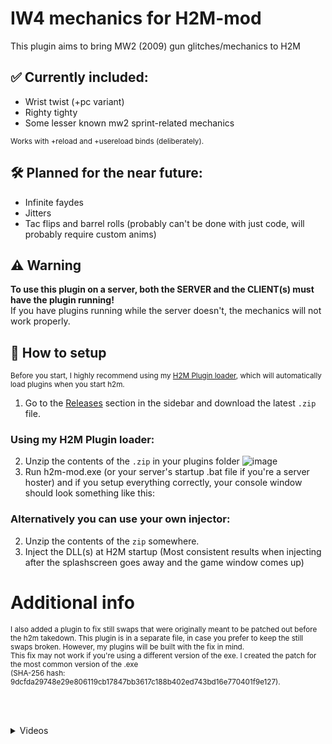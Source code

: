 # IW4 mechanics for H2M-mod

This plugin aims to bring MW2 (2009) gun glitches/mechanics to H2M

## ✅ Currently included:

* Wrist twist (+pc variant)
* Righty tighty
* Some lesser known mw2 sprint-related mechanics

<sub>Works with +reload and +usereload binds (deliberately).</sub>

## 🛠️ Planned for the near future:
* Infinite faydes
* Jitters
* Tac flips and barrel rolls (probably can't be done with just code, will probably require custom anims)

## ⚠️ Warning
**To use this plugin on a server, both the SERVER and the CLIENT(s) must have the plugin running!**<br>
If you have plugins running while the server doesn't, the mechanics will not work properly.

## 🚀 How to setup

<sub>Before you start, I highly recommend using my [H2M Plugin loader](https://github.com/REVLIIS/H2M-Plugin-Loader), which will automatically load plugins when you start h2m.</sub>

1. Go to the [Releases](https://github.com/REVLIIS/IW4-mechanics-for-H2M/releases) section in the sidebar and download the latest `.zip` file.

### Using my H2M Plugin loader:
2. Unzip the contents of the `.zip` in your plugins folder
![image](https://github.com/user-attachments/assets/82e6bd07-d289-4eda-b3da-c0e7c0c317ae)
3. Run h2m-mod.exe (or your server's startup .bat file if you're a server hoster) and if you setup everything correctly, your console window should look something like this:

### Alternatively you can use your own injector:
2. Unzip the contents of the `zip` somewhere.
3. Inject the DLL(s) at H2M startup (Most consistent results when injecting after the splashscreen goes away and the game window comes up)


# Additional info
<sub>
I also added a plugin to fix still swaps that were originally meant to be patched out before the h2m takedown. This plugin is in a separate file, in case you prefer to keep the still swaps broken. However, my plugins will be built with the fix in mind.
<br>
This fix may not work if you're using a different version of the exe. I created the patch for the most common version of the .exe <br>(SHA-256 hash: 9dcfda29748e29e806119cb17847bb3617c188b402ed743bd16e770401f9e127).
</sub> 


<br><br>
<details>
<summary>Videos</summary>
<br>

[Wrist Twist](https://github.com/user-attachments/assets/ee493a6c-b067-46ef-a204-7548970d2157)

How to:
Same as MW2 2009, shoot bullet(s) out of left gun, reload and sprint at the same time

<br>

[Righty Tighty](https://github.com/user-attachments/assets/fa64f1e7-adb5-4248-9713-c89ce7b4bfad)

How to:
Same as MW2 2009, shoot bullet(s) out of right gun, tap sprint and tap reload at the same time.

## Porting IW4's sprint checks brought some other niche stuff back as well:

[PC Wrist twist](https://github.com/user-attachments/assets/1a97595f-f9d6-49ba-b4d8-1c3302d896c2)

[PC rmb sprint](https://github.com/user-attachments/assets/9dc45bba-f1fb-4ac5-9ab3-69efcae98bce)

And finally the still swap patch removes still swaps by just holding sprint and switching weaps.

[Still swap patch](https://github.com/user-attachments/assets/cf10c3d7-1239-447e-95ce-98a931479de4)

This also fixes having to hold sprint to glide sprint drop anims

[Glide out fix](https://github.com/user-attachments/assets/5fff285d-24b7-4aa4-83d8-18d15ff6ac04)

</details>
